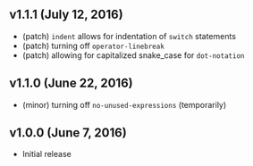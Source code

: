 ## v1.1.1 (July 12, 2016)
- (patch) `indent` allows for indentation of `switch` statements
- (patch) turning off `operator-linebreak`
- (patch) allowing for capitalized snake_case for `dot-notation`

## v1.1.0 (June 22, 2016)
- (minor) turning off `no-unused-expressions` (temporarily)

## v1.0.0 (June 7, 2016)
- Initial release
